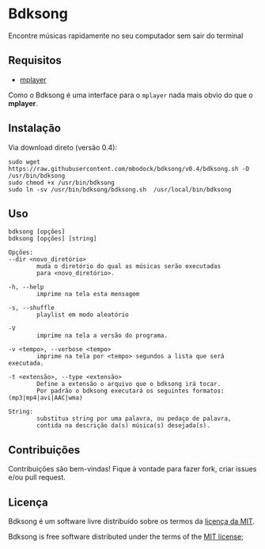 # Bdksong

Encontre músicas rapidamente no seu computador sem sair do terminal

## Requisitos

 * [mplayer](http://mplayerhq.hu/)

Como o Bdksong é uma interface para o `mplayer` nada mais obvio do que o **mplayer**.

## Instalação

Via download direto (versão 0.4):

    sudo wget https://raw.githubusercontent.com/mbodock/bdksong/v0.4/bdksong.sh -O /usr/bin/bdksong
    sudo chmod +x /usr/bin/bdksong
    sudo ln -sv /usr/bin/bdksong/bdksong.sh  /usr/local/bin/bdksong

## Uso
    
    bdksong [opções]
    bdksong [opções] [string]

    Opções:
    --dir <novo_diretório>
            muda o diretório do qual as músicas serão executadas
            para <novo_diretório>.

    -h, --help
            imprime na tela esta mensagem

    -s, --shuffle
            playlist em modo aleatório

    -V
            imprime na tela a versão do programa.

    -v <tempo>, --verbose <tempo>
            imprime na tela por <tempo> segundos a lista que será executada.

    -t <extensão>, --type <extensão>
            Define a extensão o arquivo que o bdksong irá tocar.
            Por padrão o bdksong executará os seguintes formatos: (mp3|mp4|avi|AAC|wma)

    String:
            substitua string por uma palavra, ou pedaço de palavra,
            contida na descrição da(s) música(s) desejada(s).

##  Contribuições

Contribuições são bem-vindas! Fique à vontade para fazer fork, criar issues e/ou pull request.

## Licença

Bdksong é um software livre distribuído sobre os termos da [licença da MIT](http://opensource.org/licenses/MIT).

Bdksong is free software distributed under the terms of the [MIT license](http://opensource.org/licenses/MIT);

